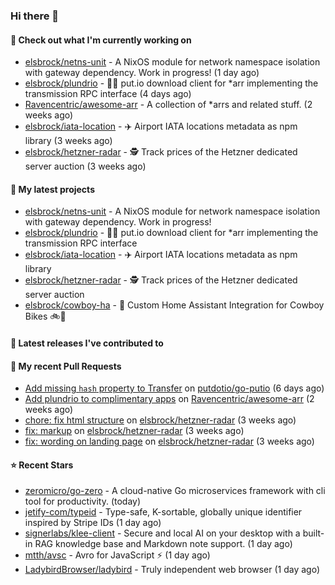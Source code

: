 ### Hi there 👋

#### 👷 Check out what I'm currently working on

- [elsbrock/netns-unit](https://github.com/elsbrock/netns-unit) - A NixOS module for network namespace isolation with gateway dependency. Work in progress! (1 day ago)
- [elsbrock/plundrio](https://github.com/elsbrock/plundrio) - 🏴‍☠️ put.io download client for *arr implementing the transmission RPC interface (4 days ago)
- [Ravencentric/awesome-arr](https://github.com/Ravencentric/awesome-arr) - A collection of *arrs and related stuff. (2 weeks ago)
- [elsbrock/iata-location](https://github.com/elsbrock/iata-location) - ✈️ Airport IATA locations metadata as npm library (3 weeks ago)
- [elsbrock/hetzner-radar](https://github.com/elsbrock/hetzner-radar) - 🕵️ Track prices of the Hetzner dedicated server auction (3 weeks ago)

#### 🌱 My latest projects

- [elsbrock/netns-unit](https://github.com/elsbrock/netns-unit) - A NixOS module for network namespace isolation with gateway dependency. Work in progress!
- [elsbrock/plundrio](https://github.com/elsbrock/plundrio) - 🏴‍☠️ put.io download client for *arr implementing the transmission RPC interface
- [elsbrock/iata-location](https://github.com/elsbrock/iata-location) - ✈️ Airport IATA locations metadata as npm library
- [elsbrock/hetzner-radar](https://github.com/elsbrock/hetzner-radar) - 🕵️ Track prices of the Hetzner dedicated server auction
- [elsbrock/cowboy-ha](https://github.com/elsbrock/cowboy-ha) - 🤠 Custom Home Assistant Integration for Cowboy Bikes 🚲💨

#### 🔭 Latest releases I've contributed to


#### 🔨 My recent Pull Requests

- [Add missing `hash` property to Transfer](https://github.com/putdotio/go-putio/pull/7) on [putdotio/go-putio](https://github.com/putdotio/go-putio) (6 days ago)
- [Add plundrio to complimentary apps](https://github.com/Ravencentric/awesome-arr/pull/54) on [Ravencentric/awesome-arr](https://github.com/Ravencentric/awesome-arr) (2 weeks ago)
- [chore: fix html structure](https://github.com/elsbrock/hetzner-radar/pull/129) on [elsbrock/hetzner-radar](https://github.com/elsbrock/hetzner-radar) (3 weeks ago)
- [fix: markup](https://github.com/elsbrock/hetzner-radar/pull/128) on [elsbrock/hetzner-radar](https://github.com/elsbrock/hetzner-radar) (3 weeks ago)
- [fix: wording on landing page](https://github.com/elsbrock/hetzner-radar/pull/127) on [elsbrock/hetzner-radar](https://github.com/elsbrock/hetzner-radar) (3 weeks ago)

#### ⭐ Recent Stars

- [zeromicro/go-zero](https://github.com/zeromicro/go-zero) - A cloud-native Go microservices framework with cli tool for productivity. (today)
- [jetify-com/typeid](https://github.com/jetify-com/typeid) - Type-safe, K-sortable, globally unique identifier inspired by Stripe IDs (1 day ago)
- [signerlabs/klee-client](https://github.com/signerlabs/klee-client) - Secure and local AI on your desktop with a built-in RAG knowledge base and Markdown note support. (1 day ago)
- [mtth/avsc](https://github.com/mtth/avsc) - Avro for JavaScript :zap: (1 day ago)
- [LadybirdBrowser/ladybird](https://github.com/LadybirdBrowser/ladybird) - Truly independent web browser (1 day ago)

